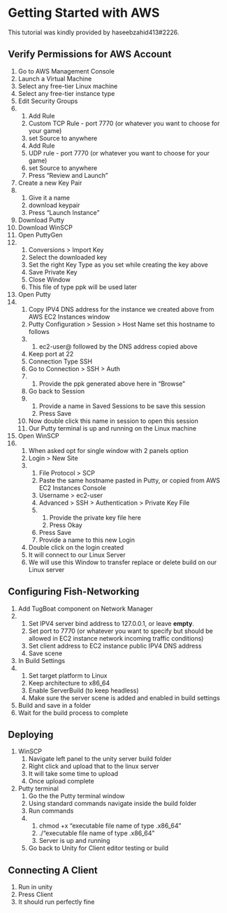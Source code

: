 # Getting Started with AWS

This tutorial was kindly provided by haseebzahid413#2226.

## Verify Permissions for AWS Account

1. Go to AWS Management Console
2. Launch a Virtual Machine
3. Select any free-tier Linux machine
4. Select any free-tier instance type
5. Edit Security Groups
6.
   1. Add Rule
   2. Custom TCP Rule - port 7770 (or whatever you want to choose for your game)
   3. set Source to anywhere
   4. Add Rule
   5. UDP rule - port 7770 (or whatever you want to choose for your game)
   6. set Source to anywhere
   7. Press “Review and Launch”
7. Create a new Key Pair
8.
   1. Give it a name
   2. download keypair
   3. Press “Launch Instance”
9. Download Putty
10. Download WinSCP
11. Open PuttyGen
12.
    1. Conversions > Import Key
    2. Select the downloaded key
    3. Set the right Key Type as you set while creating the key above
    4. Save Private Key
    5. Close Window
    6. This file of type ppk will be used later
13. Open Putty
14.
    1. Copy IPV4 DNS address for the instance we created above from AWS EC2 Instances window
    2. Putty Configuration > Session > Host Name   set this hostname to follows
    3.
       1. ec2-user@  followed by the DNS address copied above
    4. Keep port at 22
    5. Connection Type SSH
    6. Go to Connection > SSH > Auth
    7.
       1. Provide the ppk generated above here in “Browse”
    8. Go back to Session
    9.
       1. Provide a name in Saved Sessions to be save this session
       2. Press Save
    10. Now double click this name in session to open this session
    11. Our Putty terminal is up and running on the Linux machine
15. Open WinSCP
16.
    1. When asked opt for single window with 2 panels option
    2. Login > New Site
    3.
       1. File Protocol > SCP
       2. Paste the same hostname pasted in Putty, or copied from AWS EC2 Instances Console
       3. Username > ec2-user
       4. Advanced > SSH > Authentication > Private Key File
       5.
          1. Provide the private key file here
          2. Press Okay
       6. Press Save
       7. Provide a name to this new Login
    4. Double click on the login created
    5. It will connect to our Linux Server
    6. We will use this Window to transfer replace or delete build on our Linux server

## Configuring Fish-Networking

1. Add TugBoat component on Network Manager
2.
   1. Set IPV4 server bind address to 127.0.0.1, or leave **empty**.
   2. Set port to 7770 (or whatever you want to specify but should be allowed in EC2 instance network incoming traffic conditions)
   3. Set client address to EC2 instance public IPV4 DNS address
   4. Save scene
3. In Build Settings
4.
   1. Set target platform to Linux
   2. Keep architecture to x86\_64
   3. Enable ServerBuild (to keep headless)
   4. Make sure the server scene is added and enabled in build settings
5. Build and save in a folder
6. Wait for the build process to complete

## Deploying

1. WinSCP
   1. Navigate left panel to the unity server build folder
   2. Right click and upload that to the linux server
   3. It will take some time to upload
   4. Once upload complete
2. Putty terminal
   1. Go the the Putty terminal window
   2. Using standard commands navigate inside the build folder
   3. Run commands
   4.
      1. chmod +x “executable file name of type .x86\_64”
      2. ./“executable file name of type .x86\_64”
      3. Server is up and running
   5. Go back to Unity for Client editor testing or build

## Connecting A Client

1. Run in unity
2. Press Client
3. It should run perfectly fine
